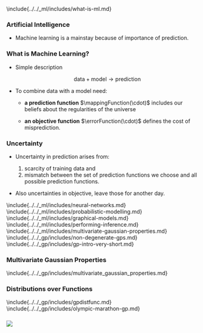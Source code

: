 <!-- Introduction to GPs -->

\include{../../_ml/includes/what-is-ml.md}

### Artificial Intelligence

* Machine learning is a mainstay because of importance of prediction.

### What is Machine Learning?

* Simple description

    $$\text{data} + \text{model} \rightarrow \text{prediction}$$

* To combine data with a model need:

    * **a prediction function** $\mappingFunction(\cdot)$ includes our beliefs about the regularities of the universe

    * **an objective function** $\errorFunction(\cdot)$ defines the cost of misprediction.


### Uncertainty

* Uncertainty in prediction arises from:

    1. scarcity of training data and 
    2. mismatch between the set of prediction functions we choose and all possible prediction functions.

* Also uncertainties in objective, leave those for another day.

\include{../../_ml/includes/neural-networks.md}
\include{../../_ml/includes/probabilistic-modelling.md}
\include{../../_ml/includes/graphical-models.md}
\include{../../_ml/includes/performing-inference.md}
\include{../../_ml/includes/multivariate-gaussian-properties.md}
\include{../../_gp/includes/non-degenerate-gps.md}
\include{../../_gp/includes/gp-intro-very-short.md}

<!-- ### Two Dimensional Gaussian Distribution -->

<!-- include{../../_ml/includes/two_d_gaussian.md} -->

### Multivariate Gaussian Properties

\include{../../_gp/includes/multivariate_gaussian_properties.md}

### Distributions over Functions

\include{../../_gp/includes/gpdistfunc.md}
\include{../../_gp/includes/olympic-marathon-gp.md}

###

<img src="../slides/diagrams/Planck_CMB.png" align="center" style="background:none; border:none; box-shadow:none;">
